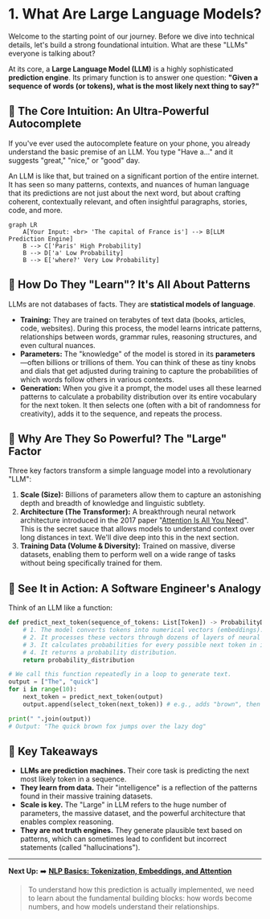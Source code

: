 # 1. What Are Large Language Models?

Welcome to the starting point of our journey. Before we dive into technical details, let's build a strong foundational intuition. What are these "LLMs" everyone is talking about?

At its core, a **Large Language Model (LLM)** is a highly sophisticated **prediction engine**. Its primary function is to answer one question: **"Given a sequence of words (or tokens), what is the most likely next thing to say?"**

## 🤔 The Core Intuition: An Ultra-Powerful Autocomplete

If you've ever used the autocomplete feature on your phone, you already understand the basic premise of an LLM. You type "Have a..." and it suggests "great," "nice," or "good" day.

An LLM is like that, but trained on a significant portion of the entire internet. It has seen so many patterns, contexts, and nuances of human language that its predictions are not just about the next word, but about crafting coherent, contextually relevant, and often insightful paragraphs, stories, code, and more.

```mermaid
graph LR
    A[Your Input: <br> 'The capital of France is'] --> B[LLM Prediction Engine]
    B --> C['Paris' High Probability]
    B --> D['a' Low Probability]
    B --> E['where?' Very Low Probability]
```

## 🧠 How Do They "Learn"? It's All About Patterns

LLMs are not databases of facts. They are **statistical models of language**.

*   **Training:** They are trained on terabytes of text data (books, articles, code, websites). During this process, the model learns intricate patterns, relationships between words, grammar rules, reasoning structures, and even cultural nuances.
*   **Parameters:** The "knowledge" of the model is stored in its **parameters**—often billions or trillions of them. You can think of these as tiny knobs and dials that get adjusted during training to capture the probabilities of which words follow others in various contexts.
*   **Generation:** When you give it a prompt, the model uses all these learned patterns to calculate a probability distribution over its entire vocabulary for the next token. It then selects one (often with a bit of randomness for creativity), adds it to the sequence, and repeats the process.

## 🔑 Why Are They So Powerful? The "Large" Factor

Three key factors transform a simple language model into a revolutionary "LLM":

1.  **Scale (Size):** Billions of parameters allow them to capture an astonishing depth and breadth of knowledge and linguistic subtlety.
2.  **Architecture (The Transformer):** A breakthrough neural network architecture introduced in the 2017 paper "[Attention Is All You Need](../05-paper-summaries/attention-is-all-you-need.md)". This is the secret sauce that allows models to understand context over long distances in text. We'll dive deep into this in the next section.
3.  **Training Data (Volume & Diversity):** Trained on massive, diverse datasets, enabling them to perform well on a wide range of tasks without being specifically trained for them.

## 🧪 See It in Action: A Software Engineer's Analogy

Think of an LLM like a function:

```python
def predict_next_token(sequence_of_tokens: List[Token]) -> ProbabilityDistribution:
    # 1. The model converts tokens into numerical vectors (embeddings).
    # 2. It processes these vectors through dozens of layers of neural networks (Transformers).
    # 3. It calculates probabilities for every possible next token in its vocabulary.
    # 4. It returns a probability distribution.
    return probability_distribution

# We call this function repeatedly in a loop to generate text.
output = ["The", "quick"]
for i in range(10):
    next_token = predict_next_token(output)
    output.append(select_token(next_token)) # e.g., adds "brown", then "fox", etc.

print(" ".join(output))
# Output: "The quick brown fox jumps over the lazy dog"
```

## 📝 Key Takeaways

*   **LLMs are prediction machines.** Their core task is predicting the next most likely token in a sequence.
*   **They learn from data.** Their "intelligence" is a reflection of the patterns found in their massive training datasets.
*   **Scale is key.** The "Large" in LLM refers to the huge number of parameters, the massive dataset, and the powerful architecture that enables complex reasoning.
*   **They are not truth engines.** They generate plausible text based on patterns, which can sometimes lead to confident but incorrect statements (called "hallucinations").

---

**Next Up:** ➡️ **[NLP Basics: Tokenization, Embeddings, and Attention](./02-nlp-basics.md)**
> To understand how this prediction is actually implemented, we need to learn about the fundamental building blocks: how words become numbers, and how models understand their relationships.

